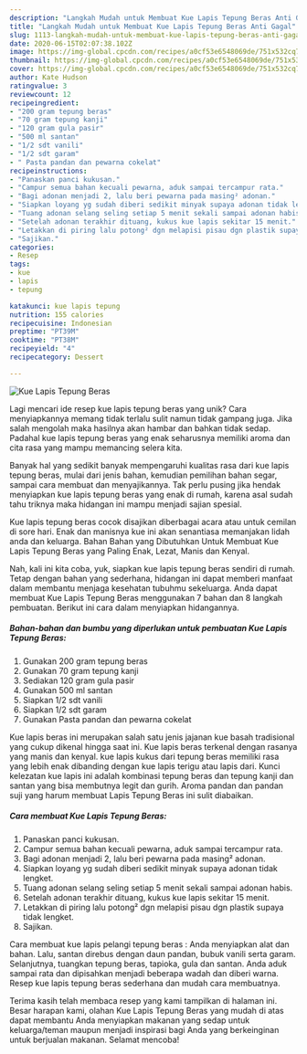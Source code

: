 ```yaml
---
description: "Langkah Mudah untuk Membuat Kue Lapis Tepung Beras Anti Gagal"
title: "Langkah Mudah untuk Membuat Kue Lapis Tepung Beras Anti Gagal"
slug: 1113-langkah-mudah-untuk-membuat-kue-lapis-tepung-beras-anti-gagal
date: 2020-06-15T02:07:38.102Z
image: https://img-global.cpcdn.com/recipes/a0cf53e6548069de/751x532cq70/kue-lapis-tepung-beras-foto-resep-utama.jpg
thumbnail: https://img-global.cpcdn.com/recipes/a0cf53e6548069de/751x532cq70/kue-lapis-tepung-beras-foto-resep-utama.jpg
cover: https://img-global.cpcdn.com/recipes/a0cf53e6548069de/751x532cq70/kue-lapis-tepung-beras-foto-resep-utama.jpg
author: Kate Hudson
ratingvalue: 3
reviewcount: 12
recipeingredient:
- "200 gram tepung beras"
- "70 gram tepung kanji"
- "120 gram gula pasir"
- "500 ml santan"
- "1/2 sdt vanili"
- "1/2 sdt garam"
- " Pasta pandan dan pewarna cokelat"
recipeinstructions:
- "Panaskan panci kukusan."
- "Campur semua bahan kecuali pewarna, aduk sampai tercampur rata."
- "Bagi adonan menjadi 2, lalu beri pewarna pada masing² adonan."
- "Siapkan loyang yg sudah diberi sedikit minyak supaya adonan tidak lengket."
- "Tuang adonan selang seling setiap 5 menit sekali sampai adonan habis."
- "Setelah adonan terakhir dituang, kukus kue lapis sekitar 15 menit."
- "Letakkan di piring lalu potong² dgn melapisi pisau dgn plastik supaya tidak lengket."
- "Sajikan."
categories:
- Resep
tags:
- kue
- lapis
- tepung

katakunci: kue lapis tepung 
nutrition: 155 calories
recipecuisine: Indonesian
preptime: "PT39M"
cooktime: "PT38M"
recipeyield: "4"
recipecategory: Dessert

---
```



![Kue Lapis Tepung Beras](https://img-global.cpcdn.com/recipes/a0cf53e6548069de/751x532cq70/kue-lapis-tepung-beras-foto-resep-utama.jpg)

Lagi mencari ide resep kue lapis tepung beras yang unik? Cara menyiapkannya memang tidak terlalu sulit namun tidak gampang juga. Jika salah mengolah maka hasilnya akan hambar dan bahkan tidak sedap. Padahal kue lapis tepung beras yang enak seharusnya memiliki aroma dan cita rasa yang mampu memancing selera kita.

Banyak hal yang sedikit banyak mempengaruhi kualitas rasa dari kue lapis tepung beras, mulai dari jenis bahan, kemudian pemilihan bahan segar, sampai cara membuat dan menyajikannya. Tak perlu pusing jika hendak menyiapkan kue lapis tepung beras yang enak di rumah, karena asal sudah tahu triknya maka hidangan ini mampu menjadi sajian spesial.

Kue lapis tepung beras cocok disajikan diberbagai acara atau untuk cemilan di sore hari. Enak dan manisnya kue ini akan senantiasa memanjakan lidah anda dan keluarga. Bahan Bahan yang Dibutuhkan Untuk Membuat Kue Lapis Tepung Beras yang Paling Enak, Lezat, Manis dan Kenyal.


Nah, kali ini kita coba, yuk, siapkan kue lapis tepung beras sendiri di rumah. Tetap dengan bahan yang sederhana, hidangan ini dapat memberi manfaat dalam membantu menjaga kesehatan tubuhmu sekeluarga. Anda dapat membuat Kue Lapis Tepung Beras menggunakan 7 bahan dan 8 langkah pembuatan. Berikut ini cara dalam menyiapkan hidangannya.

<!--inarticleads1-->

##### Bahan-bahan dan bumbu yang diperlukan untuk pembuatan Kue Lapis Tepung Beras:

1. Gunakan 200 gram tepung beras
1. Gunakan 70 gram tepung kanji
1. Sediakan 120 gram gula pasir
1. Gunakan 500 ml santan
1. Siapkan 1/2 sdt vanili
1. Siapkan 1/2 sdt garam
1. Gunakan  Pasta pandan dan pewarna cokelat


Kue lapis beras ini merupakan salah satu jenis jajanan kue basah tradisional yang cukup dikenal hingga saat ini. Kue lapis beras terkenal dengan rasanya yang manis dan kenyal. kue lapis kukus dari tepung beras memiliki rasa yang lebih enak dibanding dengan kue lapis terigu atau lapis dari. Kunci kelezatan kue lapis ini adalah kombinasi tepung beras dan tepung kanji dan santan yang bisa membutnya legit dan gurih. Aroma pandan dan pandan suji yang harum membuat Lapis Tepung Beras ini sulit diabaikan. 

<!--inarticleads2-->

##### Cara membuat Kue Lapis Tepung Beras:

1. Panaskan panci kukusan.
1. Campur semua bahan kecuali pewarna, aduk sampai tercampur rata.
1. Bagi adonan menjadi 2, lalu beri pewarna pada masing² adonan.
1. Siapkan loyang yg sudah diberi sedikit minyak supaya adonan tidak lengket.
1. Tuang adonan selang seling setiap 5 menit sekali sampai adonan habis.
1. Setelah adonan terakhir dituang, kukus kue lapis sekitar 15 menit.
1. Letakkan di piring lalu potong² dgn melapisi pisau dgn plastik supaya tidak lengket.
1. Sajikan.


Cara membuat kue lapis pelangi tepung beras : Anda menyiapkan alat dan bahan. Lalu, santan direbus dengan daun pandan, bubuk vanili serta garam. Selanjutnya, tuangkan tepung beras, tapioka, gula dan santan. Anda aduk sampai rata dan dipisahkan menjadi beberapa wadah dan diberi warna. Resep kue lapis tepung beras sederhana dan mudah cara membuatnya. 

Terima kasih telah membaca resep yang kami tampilkan di halaman ini. Besar harapan kami, olahan Kue Lapis Tepung Beras yang mudah di atas dapat membantu Anda menyiapkan makanan yang sedap untuk keluarga/teman maupun menjadi inspirasi bagi Anda yang berkeinginan untuk berjualan makanan. Selamat mencoba!
